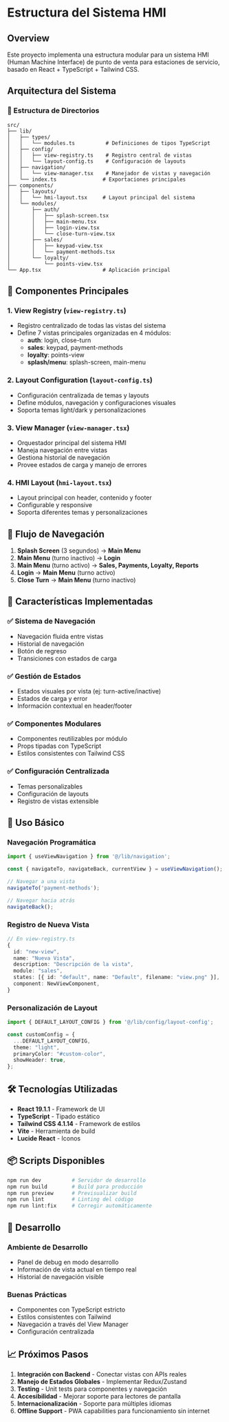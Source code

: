 # Estructura del Sistema HMI

## Overview

Este proyecto implementa una estructura modular para un sistema HMI (Human Machine Interface) de punto de venta para estaciones de servicio, basado en React + TypeScript + Tailwind CSS.

## Arquitectura del Sistema

### 📁 Estructura de Directorios

```
src/
├── lib/
│   ├── types/
│   │   └── modules.ts          # Definiciones de tipos TypeScript
│   ├── config/
│   │   ├── view-registry.ts    # Registro central de vistas
│   │   └── layout-config.ts    # Configuración de layouts
│   ├── navigation/
│   │   └── view-manager.tsx    # Manejador de vistas y navegación
│   └── index.ts               # Exportaciones principales
├── components/
│   ├── layouts/
│   │   └── hmi-layout.tsx     # Layout principal del sistema
│   └── modules/
│       ├── auth/
│       │   ├── splash-screen.tsx
│       │   ├── main-menu.tsx
│       │   ├── login-view.tsx
│       │   └── close-turn-view.tsx
│       ├── sales/
│       │   ├── keypad-view.tsx
│       │   └── payment-methods.tsx
│       └── loyalty/
│           └── points-view.tsx
└── App.tsx                    # Aplicación principal
```

## 🎯 Componentes Principales

### 1. View Registry (`view-registry.ts`)
- Registro centralizado de todas las vistas del sistema
- Define 7 vistas principales organizadas en 4 módulos:
  - **auth**: login, close-turn
  - **sales**: keypad, payment-methods
  - **loyalty**: points-view
  - **splash/menu**: splash-screen, main-menu

### 2. Layout Configuration (`layout-config.ts`)
- Configuración centralizada de temas y layouts
- Define módulos, navegación y configuraciones visuales
- Soporta temas light/dark y personalizaciones

### 3. View Manager (`view-manager.tsx`)
- Orquestador principal del sistema HMI
- Maneja navegación entre vistas
- Gestiona historial de navegación
- Provee estados de carga y manejo de errores

### 4. HMI Layout (`hmi-layout.tsx`)
- Layout principal con header, contenido y footer
- Configurable y responsive
- Soporta diferentes temas y personalizaciones

## 🔄 Flujo de Navegación

1. **Splash Screen** (3 segundos) → **Main Menu**
2. **Main Menu** (turno inactivo) → **Login**
3. **Main Menu** (turno activo) → **Sales, Payments, Loyalty, Reports**
4. **Login** → **Main Menu** (turno activo)
5. **Close Turn** → **Main Menu** (turno inactivo)

## 🎨 Características Implementadas

### ✅ Sistema de Navegación
- Navegación fluida entre vistas
- Historial de navegación
- Botón de regreso
- Transiciones con estados de carga

### ✅ Gestión de Estados
- Estados visuales por vista (ej: turn-active/inactive)
- Estados de carga y error
- Información contextual en header/footer

### ✅ Componentes Modulares
- Componentes reutilizables por módulo
- Props tipadas con TypeScript
- Estilos consistentes con Tailwind CSS

### ✅ Configuración Centralizada
- Temas personalizables
- Configuración de layouts
- Registro de vistas extensible

## 🚀 Uso Básico

### Navegación Programática
```typescript
import { useViewNavigation } from '@/lib/navigation';

const { navigateTo, navigateBack, currentView } = useViewNavigation();

// Navegar a una vista
navigateTo('payment-methods');

// Navegar hacia atrás
navigateBack();
```

### Registro de Nueva Vista
```typescript
// En view-registry.ts
{
  id: "new-view",
  name: "Nueva Vista",
  description: "Descripción de la vista",
  module: "sales",
  states: [{ id: "default", name: "Default", filename: "view.png" }],
  component: NewViewComponent,
}
```

### Personalización de Layout
```typescript
import { DEFAULT_LAYOUT_CONFIG } from '@/lib/config/layout-config';

const customConfig = {
  ...DEFAULT_LAYOUT_CONFIG,
  theme: "light",
  primaryColor: "#custom-color",
  showHeader: true,
};
```

## 🛠 Tecnologías Utilizadas

- **React 19.1.1** - Framework de UI
- **TypeScript** - Tipado estático
- **Tailwind CSS 4.1.14** - Framework de estilos
- **Vite** - Herramienta de build
- **Lucide React** - Iconos

## 📦 Scripts Disponibles

```bash
npm run dev          # Servidor de desarrollo
npm run build        # Build para producción
npm run preview      # Previsualizar build
npm run lint         # Linting del código
npm run lint:fix     # Corregir automáticamente
```

## 🔧 Desarrollo

### Ambiente de Desarrollo
- Panel de debug en modo desarrollo
- Información de vista actual en tiempo real
- Historial de navegación visible

### Buenas Prácticas
- Componentes con TypeScript estricto
- Estilos consistentes con Tailwind
- Navegación a través del View Manager
- Configuración centralizada

## 📈 Próximos Pasos

1. **Integración con Backend** - Conectar vistas con APIs reales
2. **Manejo de Estados Globales** - Implementar Redux/Zustand
3. **Testing** - Unit tests para componentes y navegación
4. **Accesibilidad** - Mejorar soporte para lectores de pantalla
5. **Internacionalización** - Soporte para múltiples idiomas
6. **Offline Support** - PWA capabilities para funcionamiento sin internet